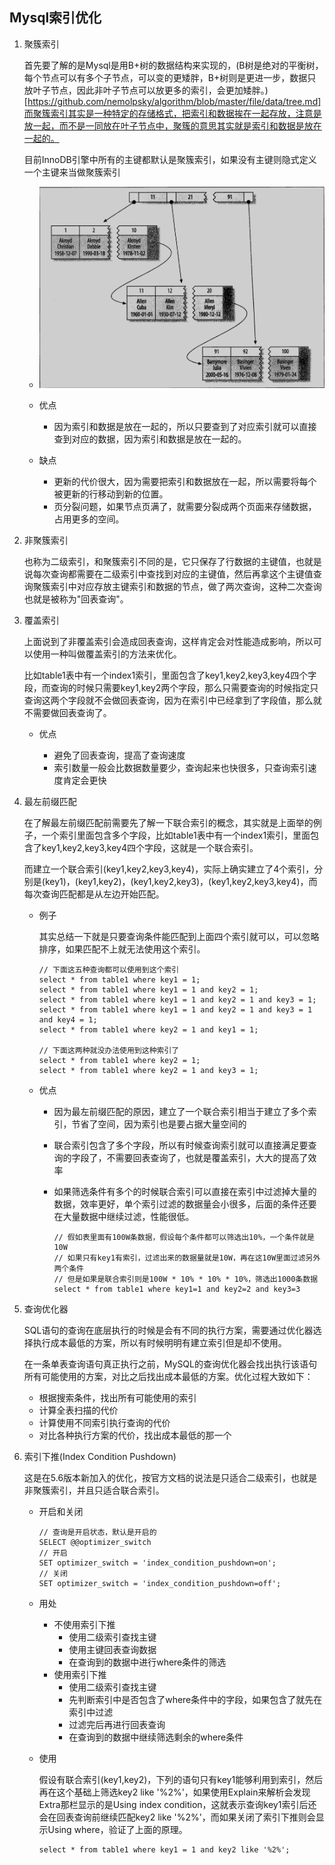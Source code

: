 ## Mysql索引优化

1. 聚簇索引

   首先要了解的是Mysql是用B+树的数据结构来实现的，(B树是绝对的平衡树，每个节点可以有多个子节点，可以变的更矮胖，B+树则是更进一步，数据只放叶子节点，因此非叶子节点可以放更多的索引，会更加矮胖。)[https://github.com/nemolpsky/algorithm/blob/master/file/data/tree.md]而聚簇索引其实是一种特定的存储格式，把索引和数据挨在一起存放，注意是放一起，而不是一同放在叶子节点中，聚簇的意思其实就是索引和数据是放在一起的。

   目前InnoDB引擎中所有的主键都默认是聚簇索引，如果没有主键则隐式定义一个主键来当做聚簇索引

   - ![1](https://github.com/nemolpsky/note/raw/master/file/mysql/image/mysql_tree7.png)

   - 优点

     - 因为索引和数据是放在一起的，所以只要查到了对应索引就可以直接查到对应的数据，因为索引和数据是放在一起的。

   - 缺点

     - 更新的代价很大，因为需要把索引和数据放在一起，所以需要将每个被更新的行移动到新的位置。
     - 页分裂问题，如果节点页满了，就需要分裂成两个页面来存储数据，占用更多的空间。

2. 非聚簇索引

   也称为二级索引，和聚簇索引不同的是，它只保存了行数据的主键值，也就是说每次查询都需要在二级索引中查找到对应的主键值，然后再拿这个主键值查询聚簇索引中对应存放主键索引和数据的节点，做了两次查询，这种二次查询也就是被称为"回表查询"。


3. 覆盖索引

   上面说到了非覆盖索引会造成回表查询，这样肯定会对性能造成影响，所以可以使用一种叫做覆盖索引的方法来优化。

   比如table1表中有一个index1索引，里面包含了key1,key2,key3,key4四个字段，而查询的时候只需要key1,key2两个字段，那么只需要查询的时候指定只查询这两个字段就不会做回表查询，因为在索引中已经拿到了字段值，那么就不需要做回表查询了。

   - 优点

     - 避免了回表查询，提高了查询速度
     - 索引数量一般会比数据数量要少，查询起来也快很多，只查询索引速度肯定会更快
     

4. 最左前缀匹配

   在了解最左前缀匹配前需要先了解一下联合索引的概念，其实就是上面举的例子，一个索引里面包含多个字段，比如table1表中有一个index1索引，里面包含了key1,key2,key3,key4四个字段，这就是一个联合索引。

   而建立一个联合索引(key1,key2,key3,key4)，实际上确实建立了4个索引，分别是(key1)，(key1,key2)，(key1,key2,key3)，(key1,key2,key3,key4)，而每次查询匹配都是从左边开始匹配。

   - 例子

     其实总结一下就是只要查询条件能匹配到上面四个索引就可以，可以忽略排序，如果匹配不上就无法使用这个索引。

     ```
     // 下面这五种查询都可以使用到这个索引
     select * from table1 where key1 = 1;
     select * from table1 where key1 = 1 and key2 = 1;
     select * from table1 where key1 = 1 and key2 = 1 and key3 = 1;
     select * from table1 where key1 = 1 and key2 = 1 and key3 = 1 and key4 = 1;
     select * from table1 where key2 = 1 and key1 = 1;

     // 下面这两种就没办法使用到这种索引了
     select * from table1 where key2 = 1;
     select * from table1 where key2 = 1 and key3 = 1;
     ```

   - 优点

     - 因为最左前缀匹配的原因，建立了一个联合索引相当于建立了多个索引，节省了空间，因为索引也是要占据大量空间的
     - 联合索引包含了多个字段，所以有时候查询索引就可以直接满足要查询的字段了，不需要回表查询了，也就是覆盖索引，大大的提高了效率
     - 如果筛选条件有多个的时候联合索引可以直接在索引中过滤掉大量的数据，效率更好，单个索引过滤的数据量会小很多，后面的条件还要在大量数据中继续过滤，性能很低。

       ```
       // 假如表里面有100W条数据，假设每个条件都可以筛选出10%，一个条件就是10W
       // 如果只有key1有索引，过滤出来的数据量就是10W，再在这10W里面过滤另外两个条件
       // 但是如果是联合索引则是100W * 10% * 10% * 10%，筛选出1000条数据
       select * from table1 where key1=1 and key2=2 and key3=3
       ```

5. 查询优化器

   SQL语句的查询在底层执行的时候是会有不同的执行方案，需要通过优化器选择执行成本最低的方案，所以有时候明明有建立索引但是却不使用。
   
   在一条单表查询语句真正执行之前，MySQL的查询优化器会找出执行该语句所有可能使用的方案，对比之后找出成本最低的方案。优化过程大致如下： 
   - 根据搜索条件，找出所有可能使用的索引 
   - 计算全表扫描的代价 
   - 计算使用不同索引执行查询的代价 
   - 对比各种执行方案的代价，找出成本最低的那一个

   
6. 索引下推(Index Condition Pushdown)

   这是在5.6版本新加入的优化，按官方文档的说法是只适合二级索引，也就是非聚簇索引，并且只适合联合索引。

   - 开启和关闭

     ```
     // 查询是开启状态，默认是开启的
     SELECT @@optimizer_switch
     // 开启
     SET optimizer_switch = 'index_condition_pushdown=on';
     // 关闭
     SET optimizer_switch = 'index_condition_pushdown=off';
     ```

   - 用处

     - 不使用索引下推
       - 使用二级索引查找主键
       - 使用主键回表查询数据
       - 在查询到的数据中进行where条件的筛选
     - 使用索引下推
       - 使用二级索引查找主键
       - 先判断索引中是否包含了where条件中的字段，如果包含了就先在索引中过滤
       - 过滤完后再进行回表查询
       - 在查询到的数据中继续筛选剩余的where条件
       

   - 使用

     假设有联合索引(key1,key2)，下列的语句只有key1能够利用到索引，然后再在这个基础上筛选key2 like '%2%'，如果使用Explain来解析会发现Extra那栏显示的是Using index condition，这就表示查询key1索引后还会在回表查询前继续匹配key2 like '%2%'，而如果关闭了索引下推则会显示Using where，验证了上面的原理。

     ```
     select * from table1 where key1 = 1 and key2 like '%2%';
     ```